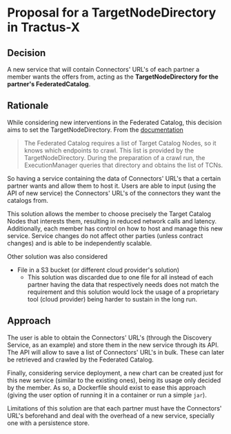 # Proposal for a TargetNodeDirectory in Tractus-X

## Decision

A new service that will contain Connectors' URL's of each partner a member wants the offers from, acting as the **TargetNodeDirectory for the partner's FederatedCatalog**.


## Rationale

While considering new interventions in the Federated Catalog, this decision aims to set the TargetNodeDirectory.
From the [documentation](https://eclipse-edc.github.io/docs/#/submodule/FederatedCatalog/docs/developer/architecture/federated-catalog.architecture)
> The Federated Catalog requires a list of Target Catalog Nodes, so it knows which endpoints to crawl. This list is provided by the TargetNodeDirectory. During the preparation of a crawl run, the ExecutionManager queries that directory and obtains the list of TCNs.

So having a service containing the data of Connectors' URL's that a certain partner wants and allow them to host it. Users are able to input (using the API of new service) the Connectors' URL's of the connectors they want the catalogs from.

This solution allows the member to choose precisely the Target Catalog Nodes that interests them, resulting in reduced network calls and latency. Additionally, each member has control on how to host and manage this new service. Service changes do not affect other parties (unless contract changes) and is able to be independently scalable.

Other solution was also considered

- File in a S3 bucket (or different cloud provider's solution)
    - This solution was discarded due to one file for all instead of each partner having the data that respectively needs does not match the requirement and this solution would lock the usage of a proprietary tool (cloud provider) being harder to sustain in the long run.

## Approach

The user is able to obtain the Connectors' URL's (through the Discovery Service, as an example) and store them in the new service through its API. The API will allow to save a list of Connectors' URL's in bulk. These can later be retrieved and crawled by the Federated Catalog.


Finally, considering service deployment, a new chart can be created just for this new service (similar to the existing ones), being its usage only decided by the member. As so, a Dockerfile should exist to ease this approach (giving the user option of running it in a container or run a simple `jar`).

Limitations of this solution are that each partner must have the Connectors' URL's beforehand and deal with the overhead of a new service, specially one with a persistence store.